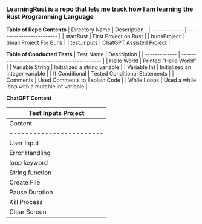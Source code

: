 ### LearningRust is a repo that lets me track how I am learning the Rust Programming Language

**Table of Repo Contents**
| Directory Name  | Description              |
| -------------   | ------------------------ |
| startRust       | First Project on Rust    |
| bunsProject     | Small Project For Buns   |
| test_inputs     | ChatGPT Assisted Project |

**Table of Conducted Tests**
| Test Name       | Description                                   |
| -------------   | --------------------------------------------- |
| Hello World     | Printed "Hello World"                         |
| Variable String | Initialized a string variable                 |
| Variable Int    | Initialized an integer variable               |
| If Conditional  | Tested Conditional Statements                 |
| Comments        | Used Comments to Explain Code                 |
| While Loops     | Used a while loop with a mutable int variable |

**ChatGPT Content**

| Test Inputs Project                                                               |
| --------------------------------------------------------------------------------- |
| Content                  | Description                                            |
| ------------------------ | ------------------------------------------------------ |
| User Input               | Asks user to input a value                             |
| Error Handling           | Checks if the value fits certain parameters            |
| loop keyword             | Loops a process when a condition is manually triggered |
| String function          | Takes in a string input                                |
| Create File              | Creates a .txt file as specified in this project       |
| Pause Duration           | Pauses for a duration of time before executing again   |
| Kill Process             | Kills the program and exits automatically              |
| Clear Screen             | Clears the Terminal when moving to a new process       |
